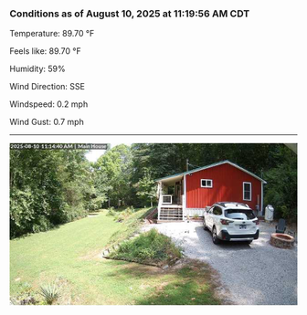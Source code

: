 ### Conditions as of August 10, 2025 at 11:19:56 AM CDT 

Temperature: 89.70 &deg;F

Feels like: 89.70 &deg;F

Humidity: 59%

Wind Direction: SSE

Windspeed: 0.2 mph

Wind Gust: 0.7 mph

---

<img src="./images/latest.jpeg"/>

